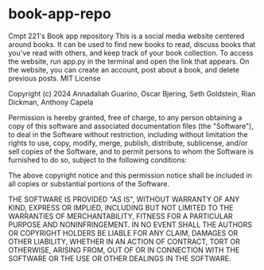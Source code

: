 # book-app-repo
Cmpt 221's Book app repository
This is a social media website centered around books. It can be used to find new books to read, discuss books
that you've read with others, and keep track of your book collection.
To access the website, run app.py in the terminal and open the link that appears. 
On the website, you can create an account, post about a book, and delete previous posts.
MIT License

Copyright (c) 2024 Annadaliah Guarino, Oscar Bjering, Seth Goldstein, Rian Dickman, Anthony Capela

Permission is hereby granted, free of charge, to any person obtaining a copy
of this software and associated documentation files (the "Software"), to deal
in the Software without restriction, including without limitation the rights
to use, copy, modify, merge, publish, distribute, sublicense, and/or sell
copies of the Software, and to permit persons to whom the Software is
furnished to do so, subject to the following conditions:

The above copyright notice and this permission notice shall be included in all
copies or substantial portions of the Software.

THE SOFTWARE IS PROVIDED "AS IS", WITHOUT WARRANTY OF ANY KIND, EXPRESS OR
IMPLIED, INCLUDING BUT NOT LIMITED TO THE WARRANTIES OF MERCHANTABILITY,
FITNESS FOR A PARTICULAR PURPOSE AND NONINFRINGEMENT. IN NO EVENT SHALL THE
AUTHORS OR COPYRIGHT HOLDERS BE LIABLE FOR ANY CLAIM, DAMAGES OR OTHER
LIABILITY, WHETHER IN AN ACTION OF CONTRACT, TORT OR OTHERWISE, ARISING FROM,
OUT OF OR IN CONNECTION WITH THE SOFTWARE OR THE USE OR OTHER DEALINGS IN THE
SOFTWARE.